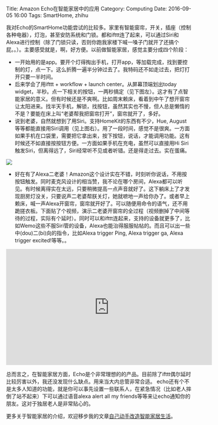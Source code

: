 Title: Amazon Echo在智能家居中的应用
Category: Computing
Date: 2016-09-05 16:00
Tags: SmartHome, zhihu

我对Echo的SmartHome功能尝试的比较多。家里有智能窗帘，开关，插座（控制各种电器），灯泡，甚至安防系统和门锁。都和ifttt连了起来，可以通过Siri和Alexa进行控制（除了门锁只读，否则你跑我家楼下喊一嗓子门就开了还搞个屁。。）。主要感受就是，啊，好方便。以前做智能家居，感觉主要分成四个阶段：

* 一开始用的是app。要开个灯得掏出手机，打开app，等加载完成，找到要控制的灯，点一下。这么折腾一遍半分钟过去了。我特码还不如走过去，把灯打开只要一半时间。
* 后来学会了用ifttt + workflow + launch center。从屏幕顶端划出today widget，半秒。点一下相关的按钮，一两秒搞定（见下图左）。这才有了点智能家居的意义。但有时候还是不爽啊。比如周末赖床，看着到中午了想开窗帘让太阳进来。找半天手机，解锁，找按钮，虽然其实也不慢，但人总是懒惰的不是？要能在床上叫“老婆帮我把窗帘打开”，窗帘就开了，多好。
* 说到老婆，自然就想到了用Siri。支持HomeKit的东西有不少，Hue, August等等都能直接用Siri调用（见上图右）。用了一段时间，感觉不是很爽。一方面如果手机在口袋里，需要把它拿出来，按下按钮，说话，才能调用功能。这有时候还不如直接按按钮方便。一方面如果手机在充电，虽然可以直接用Hi Siri触发Siri，但离得远了，Siri经常听不见或者听错。还是得走过去。实在蛋痛。

<img style="max-width: 640px" src="/images/echo-siri-interface.jpg" />

* 好在有了Alexa二老婆！Amazon这个设计实在不错，时刻听你说话，不用按按钮触发。同时麦克风设计的相当赞，我不论在哪个房间，Alexa都可以听见。有时候离得实在太远，只要稍微提高一点声音就好了。这下躺床上了才发现厨房灯没关，只要说声二老婆帮朕关灯，她就嗻地一声给你办了。或者早上赖床，喊一声Alexa开窗帘，窗帘就开好了。可以随便用命令的语气，还不用跪搓衣板。下面贴了个视频，演示二老婆开窗帘的全过程（视频删掉了中间等待的过程，实际有个延时）。同时可以和ifttt连起来，支持的设备就更多了，比如Wemo这些不服Siri管的设备，Alexa也能治得服服帖帖的。而且可以出一些中(dou)二(bi)向的指令，比如Alexa trigger Ping, Alexa trigger ga, Alexa trigger excited!等等。。

<iframe width="560" height="315" src="https://www.youtube.com/embed/uzQb22BXhOk" frameborder="0" allowfullscreen></iframe>

总而言之，在智能家居方面，Echo是个非常理想的的产品。目前除了ifttt偶尔延时比较厉害以外，我还没发现什么缺点。用来当大内总管非常合适。
echo还有个不是太多人知道的功能，就是你可以事先设置一些联系人，在紧急情况（比如老人摔倒了站不起来）下可以通过语音alexa alert all my friends等等来让echo通知你的朋友。这对于独居老人是非常贴心的。

更多关于智能家居的介绍，欢迎移步我的文章[自己动手改造智能家居生活](http://grapeot.me/zi-ji-dong-shou-gai-zao-zhi-neng-jia-ju-sheng-huo.html)。
